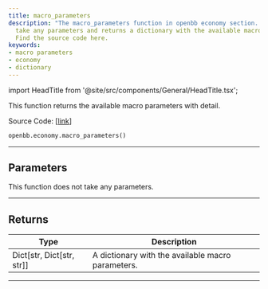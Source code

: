 ```yaml
---
title: macro_parameters
description: "The macro_parameters function in openbb economy section. It does not"
  take any parameters and returns a dictionary with the available macro parameters.
  Find the source code here.
keywords:
- macro parameters
- economy
- dictionary
---
```


import HeadTitle from '@site/src/components/General/HeadTitle.tsx';

<HeadTitle title="economy.macro_parameters - Reference | OpenBB SDK Docs" />

This function returns the available macro parameters with detail.

Source Code: [[link](https://github.com/OpenBB-finance/OpenBBTerminal/tree/main/openbb_terminal/economy/econdb_model.py#L631)]

```python
openbb.economy.macro_parameters()
```

---

## Parameters

This function does not take any parameters.

---

## Returns

| Type | Description |
| ---- | ----------- |
| Dict[str, Dict[str, str]] | A dictionary with the available macro parameters. |
---
